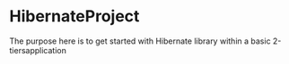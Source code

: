 # HibernateProject
The purpose here is to get started with Hibernate library within a basic  2-tiersapplication

